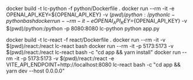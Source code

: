 docker build -t lc-python -f python/Dockerfile .
docker run --rm -it -e OPENAI_API_KEY=${OPENAI_API_KEY} -v $(pwd)/python:/python lc-python bash
docker run --rm -it -e OPENAI_API_KEY=${OPENAI_API_KEY} -v $(pwd)/python:/python -p 8080:8080 lc-python python app.py

docker build -t lc-react -f react/Dockerfile .
docker run --rm -it -v $(pwd)/react:/react lc-react bash
docker run --rm -it -p 5173:5173 -v $(pwd)/react:/react lc-react bash -c "cd app && yarn install"
docker run --rm -it -p 5173:5173 -v $(pwd)/react:/react -e VITE_API_ENDPOINT=http://localhost:8080 lc-react bash -c "cd app && yarn dev --host 0.0.0.0"